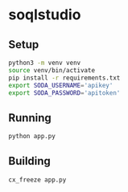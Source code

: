 # soqlstudio

## Setup
```bash
python3 -m venv venv
source venv/bin/activate
pip install -r requirements.txt
export SODA_USERNAME='apikey'
export SODA_PASSWORD='apitoken'
```

## Running
```bash
python app.py
```

## Building
```bash
cx_freeze app.py
```
